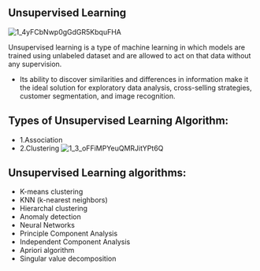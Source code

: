 ## Unsupervised Learning
![1_4yFCbNwp0gGdGR5KbquFHA](https://github.com/ThisIs-Developer/Python/assets/109382325/88fdff62-696f-4726-9f94-9eadd382caf6)

Unsupervised learning is a type of machine learning in which models are trained using unlabeled dataset and are allowed to act on that data without any supervision.
 - Its ability to discover similarities and differences in information make it the ideal solution for exploratory data analysis, cross-selling strategies, customer segmentation, and image recognition.
## Types of Unsupervised Learning Algorithm:
 - 1.Association
 - 2.Clustering
![1_3_oFFiMPYeuQMRJitYPt6Q](https://github.com/ThisIs-Developer/Python/assets/109382325/ed35deb9-a879-4dfd-9f7d-4f16a36c2fc1)
## Unsupervised Learning algorithms:
 - K-means clustering
 - KNN (k-nearest neighbors)
 - Hierarchal clustering
 - Anomaly detection
 - Neural Networks
 - Principle Component Analysis
 - Independent Component Analysis
 - Apriori algorithm
 - Singular value decomposition
